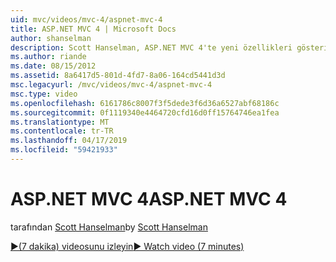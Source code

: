 ```yaml
---
uid: mvc/videos/mvc-4/aspnet-mvc-4
title: ASP.NET MVC 4 | Microsoft Docs
author: shanselman
description: Scott Hanselman, ASP.NET MVC 4'te yeni özellikleri gösterir.
ms.author: riande
ms.date: 08/15/2012
ms.assetid: 8a6417d5-801d-4fd7-8a06-164cd5441d3d
msc.legacyurl: /mvc/videos/mvc-4/aspnet-mvc-4
msc.type: video
ms.openlocfilehash: 6161786c8007f3f5dede3f6d36a6527abf68186c
ms.sourcegitcommit: 0f1119340e4464720cfd16d0ff15764746ea1fea
ms.translationtype: MT
ms.contentlocale: tr-TR
ms.lasthandoff: 04/17/2019
ms.locfileid: "59421933"
---
```

# <a name="aspnet-mvc-4"></a><span data-ttu-id="62016-103">ASP.NET MVC 4</span><span class="sxs-lookup"><span data-stu-id="62016-103">ASP.NET MVC 4</span></span>

<span data-ttu-id="62016-104">tarafından [Scott Hanselman](https://github.com/shanselman)</span><span class="sxs-lookup"><span data-stu-id="62016-104">by [Scott Hanselman](https://github.com/shanselman)</span></span>

[<span data-ttu-id="62016-105">&#9654;(7 dakika) videosunu izleyin</span><span class="sxs-lookup"><span data-stu-id="62016-105">&#9654; Watch video (7 minutes)</span></span>](https://channel9.msdn.com/Blogs/ASP-NET-Site-Videos/aspnet-mvc-4)
